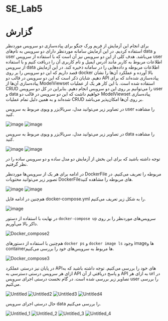 # SE_Lab5
# گزارش
برای انجام این آزمایش از فریم ورک جنگو برای پیاده‌سازی دو سرویس موردنظر استفاده کردیم. در این آزمایش سامانه موردنظر دارای دو سرویس به نام‌های data و user می‌باشد. هدف کلی از این دو سرویس نیز آن است که با استفاده از سرویس user اطلاعات مربوط به کاربر مانند آدرس ایمیل و نام کاربری آن را دریافت کنیم و با استفاده از سرویس data اطلاعات مربوطه و داده‌هایی را در سامانه ذخیره کند. در این آزمایش قصد داریم که این دو سرویس را بر روی docker بالا آورده و عملکرد آن‌ها را نشان دهیم. شایان ذکر است که این دو سرویس در قالب دو API پیاده‌سازی شده‌اند که برای پیاده‌سازی آن‌ها از ModelViewset استفاده شده است. با این کار هر یک از عملیات CRUD را می‌توانیم بر روی این دو سرویس انجام دهیم. بنابراین در کل دو سرویس user و data خواهیم داشت که این دو سرویس در قالب دو ModelViewset پیاده‌سازی شده‌اند و به همین دلیل تمام عملیات CRUD بر روی آن‌ها امکان‌پذیر می‌باشد.

 در تصاویر زیر می‌توانید مدل، سریالایزر و ویوی مربوط به سرویس user را مشاهده کنید.
 
![image](https://github.com/alivanaki/SE_Lab5/assets/58647313/e94aab27-bf9b-424c-90cb-a1620904e655)
![image](https://github.com/alivanaki/SE_Lab5/assets/58647313/3049858f-c7a9-48b6-87c5-e47ee543302b)

 در تصاویر زیر می‌توانید مدل، سریالایزر و ویوی مربوط به سرویس data را مشاهده کنید.

 ![image](https://github.com/alivanaki/SE_Lab5/assets/58647313/e3647167-5cd1-4403-9dfd-1f74b0b5367d)
![image](https://github.com/alivanaki/SE_Lab5/assets/58647313/fe5709f4-d042-41ca-a872-a12b508ec520)

توجه داشته باشید که برای این بخش از آزمایش دو مدل ساده و دو سرویس ساده را در نظر گرفتیم.

در ادامه برای هر یک از سرویس‌ها موردنظر DockerFile مربوطه را تعریف می‌کنیم. در تصویر زیر می‌توانید محتویات DockerFileهای مربوطه را مشاهده کنید.

![image](https://github.com/alivanaki/SE_Lab5/assets/58647313/12155cc4-b0a9-42a6-aeaa-88731791e853)
![image](https://github.com/alivanaki/SE_Lab5/assets/58647313/ab3e3111-0b73-421a-9fb3-a3077c7e08d1)

هم‌چنین در ادامه فایل docker-compose.yml را به شکل زیر تعریف می‌کنیم.

![image](https://github.com/alivanaki/SE_Lab5/assets/58647313/3d1051ce-8755-40e2-80de-3708a8a08bd5)

در نهایت با استفاده از دستور `docker-compose up` سرویس‌های موردنظر را بر روی داکر بالا می‌آوریم.

![Docker_compose2](https://github.com/alivanaki/SE_Lab5/assets/58647313/73a3090b-4891-46e7-822f-b7967b81e865)

هم‌چنین با استفاده از دستورهای `docker ps` و `docker image ls` وجود imageها و containerها مربوط به سرویس‌های خود را بررسی می‌کنیم.

![Docker_compose3](https://github.com/alivanaki/SE_Lab5/assets/58647313/ad8a992e-8022-4dfa-9961-19480807f62a)

در پایان نیز درستی عملکرد APIهای خود را بررسی می‌کنیم. توجه داشته باشید که به ازای هر سرویس درستی دسترسی به API و پاسخ دریافتی از آن API به ازای هر url در تصاویر زیر بررسی شده است. در گام نخست درستی اجرای سرویس user را بررسی می‌کنیم.

![Untitled](https://github.com/alivanaki/SE_Lab5/assets/58647313/de68b664-6bbd-4495-81dd-6cc8dd185bda)
![Untitled2](https://github.com/alivanaki/SE_Lab5/assets/58647313/c02f0901-48ab-4c85-bddb-1703f46b9245)
![Untitled3](https://github.com/alivanaki/SE_Lab5/assets/58647313/e8c64368-d81b-417d-aea9-448053d87976)
![Untitled4](https://github.com/alivanaki/SE_Lab5/assets/58647313/82e4d23e-471e-4e3b-bf70-d5e9f5f41bb9)

حال درستی اجرای سرویس data را بررسی می‌کنیم.

![Untitled_1](https://github.com/alivanaki/SE_Lab5/assets/58647313/f4bce4b3-ca98-495b-8699-c5bc2aeba535)
![Untitled_2](https://github.com/alivanaki/SE_Lab5/assets/58647313/f0c999d7-0935-4ef0-a793-8a9b039843c5)
![Untitled_3](https://github.com/alivanaki/SE_Lab5/assets/58647313/1ed1eb8b-a5d2-4d4e-ac7a-334534b1658d)
![Untitled_4](https://github.com/alivanaki/SE_Lab5/assets/58647313/dfe52032-9fef-4177-b466-c9d18fd085a8)




